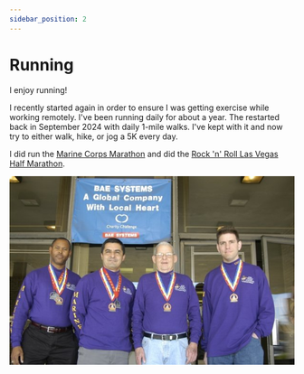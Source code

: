 ```yaml
---
sidebar_position: 2
---
```


# Running

I enjoy running!

I recently started again in order to ensure I was getting exercise while working remotely.
I've been running daily for about a year.  The restarted back in September 2024 with daily 1-mile walks.
I've kept with it and now try to either walk, hike, or jog a 5K every day.

I did run the [Marine Corps Marathon](https://en.wikipedia.org/wiki/Marine_Corps_Marathon) and did the [Rock 'n' Roll Las Vegas Half Marathon](https://en.wikipedia.org/wiki/Rock_%27n%27_Roll_Las_Vegas_Marathon).

![Marathon](../img/marathon.jpg)